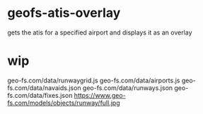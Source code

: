 # geofs-atis-overlay

gets the atis for a specified airport and displays it as an overlay

# wip

geo-fs.com/data/runwaygrid.js
geo-fs.com/data/airports.js
geo-fs.com/data/navaids.json
geo-fs.com/data/runways.json
geo-fs.com/data/fixes.json
https://www.geo-fs.com/models/objects/runway/full.jpg
